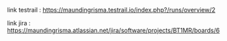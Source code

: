 link testrail :
https://maundingrisma.testrail.io/index.php?/runs/overview/2

link jira :
https://maundingrisma.atlassian.net/jira/software/projects/BT1MR/boards/6

